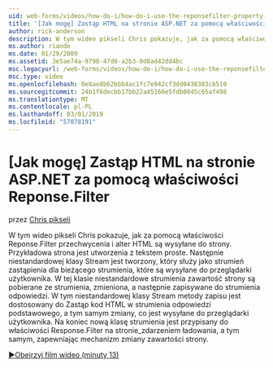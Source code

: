 ```yaml
---
uid: web-forms/videos/how-do-i/how-do-i-use-the-reponsefilter-property-to-replace-html-in-an-aspnet-page
title: '[Jak mogę] Zastąp HTML na stronie ASP.NET za pomocą właściwości Reponse.Filter | Dokumentacja firmy Microsoft'
author: rick-anderson
description: W tym wideo pikseli Chris pokazuje, jak za pomocą właściwości Reponse.Filter przechwycenia i alter HTML są wysyłane do strony. Po pierwsze przykładowa strona jest tworzony w...
ms.author: riande
ms.date: 01/29/2009
ms.assetid: 3e5ae74a-9798-47d8-a2b3-0d8ad42dd4bc
msc.legacyurl: /web-forms/videos/how-do-i/how-do-i-use-the-reponsefilter-property-to-replace-html-in-an-aspnet-page
msc.type: video
ms.openlocfilehash: 0e8ae8b62bbb4ac1fc7e942cf3dd0438383cb510
ms.sourcegitcommit: 24b1f6decbb17bb22a45166e5fdb0845c65af498
ms.translationtype: MT
ms.contentlocale: pl-PL
ms.lasthandoff: 03/01/2019
ms.locfileid: "57078191"
---
```

<a name="how-do-i-use-the-reponsefilter-property-to-replace-html-in-an-aspnet-page"></a>[Jak mogę] Zastąp HTML na stronie ASP.NET za pomocą właściwości Reponse.Filter
====================
przez [Chris pikseli](https://twitter.com/chrispels)

W tym wideo pikseli Chris pokazuje, jak za pomocą właściwości Reponse.Filter przechwycenia i alter HTML są wysyłane do strony. Przykładowa strona jest utworzenia z tekstem proste. Następnie niestandardowej klasy Stream jest tworzony, który służy jako strumień zastąpienia dla bieżącego strumienia, które są wysyłane do przeglądarki użytkownika. W tej klasie niestandardowe strumienia zawartość strony są pobierane ze strumienia, zmieniona, a następnie zapisywane do strumienia odpowiedzi. W tym niestandardowej klasy Stream metody zapisu jest dostosowany do Zastąp kod HTML w strumienia odpowiedzi podstawowego, a tym samym zmiany, co jest wysyłane do przeglądarki użytkownika. Na koniec nową klasę strumienia jest przypisany do właściwości Response.Filter na stronie\_zdarzeniem ładowania, a tym samym, zapewniając mechanizm zmiany zawartości strony.

[&#9654;Obejrzyj film wideo (minuty 13)](https://channel9.msdn.com/Blogs/ASP-NET-Site-Videos/how-do-i-use-the-reponsefilter-property-to-replace-html-in-an-aspnet-page)
